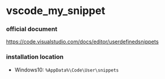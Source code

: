 # vscode_my_snippet

### official document

https://code.visualstudio.com/docs/editor/userdefinedsnippets

### installation location

- Windows10: `%AppData%\Code\User\snippets`
